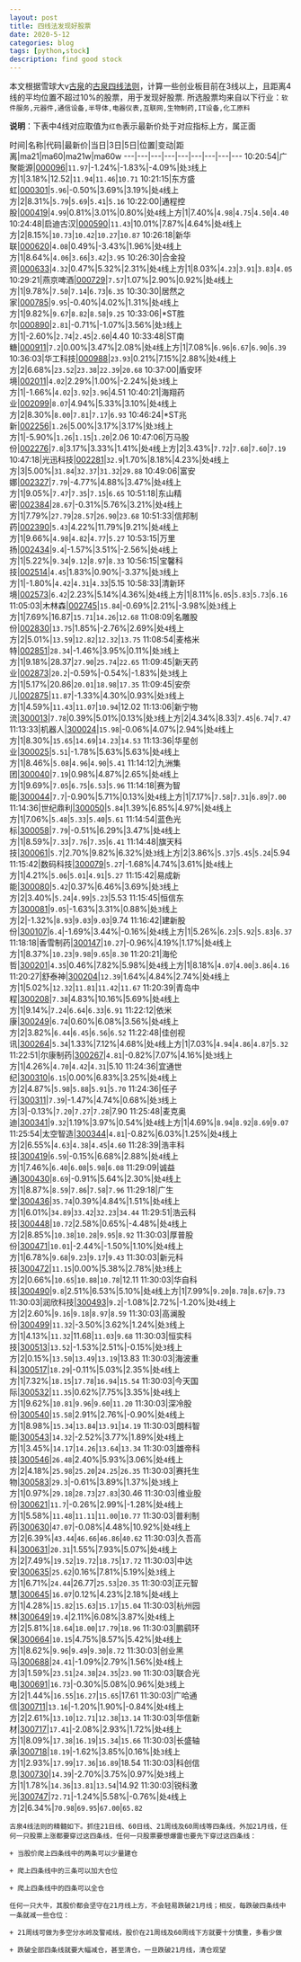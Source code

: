 ```yaml
---
layout: post
title: 四线法发现好股票
date: 2020-5-12
categories: blog
tags: [python,stock]
description: find good stock
---
```



本文根据雪球大v[古泉](https://xueqiu.com/u/7148646888)的[古泉四线法则](https://xueqiu.com/7148646888/130498192)，计算一些创业板目前在3线以上，且距离4线的平均位置不超过10%的股票，用于发现好股票.
所选股票均来自以下行业：`软件服务,元器件,通信设备,半导体,电器仪表,互联网,生物制药,IT设备,化工原料`

**说明**：下表中4线对应取值为`红色`表示最新价处于对应指标上方，属正面


时间|名称|代码|最新价|当日|3日|5日|位置|变动|距离|ma21|ma60|ma21w|ma60w
---|---|---|---|---|---|---|---|---
10:20:54|广聚能源|[000096](https://xueqiu.com/S/SZ000096)|`11.97`|-1.24%|-1.83%|-4.09%|处`3`线上方|1|3.18%|12.52|`11.94`|`11.46`|`10.71`
10:21:15|东方盛虹|[000301](https://xueqiu.com/S/SZ000301)|`5.96`|-0.50%|3.69%|3.19%|处`4`线上方|2|8.31%|`5.79`|`5.69`|`5.41`|`5.16`
10:22:00|通程控股|[000419](https://xueqiu.com/S/SZ000419)|`4.99`|0.81%|3.01%|0.80%|处`4`线上方|1|7.40%|`4.98`|`4.75`|`4.50`|`4.40`
10:24:48|启迪古汉|[000590](https://xueqiu.com/S/SZ000590)|`11.43`|10.01%|7.87%|4.64%|处`4`线上方|2|8.15%|`10.73`|`10.42`|`10.27`|`10.87`
10:26:18|新华联|[000620](https://xueqiu.com/S/SZ000620)|`4.08`|0.49%|-3.43%|1.96%|处`4`线上方|1|8.64%|`4.06`|`3.66`|`3.42`|`3.95`
10:26:30|合金投资|[000633](https://xueqiu.com/S/SZ000633)|`4.32`|0.47%|5.32%|2.31%|处`4`线上方|1|8.03%|`4.23`|`3.91`|`3.83`|`4.05`
10:29:21|燕京啤酒|[000729](https://xueqiu.com/S/SZ000729)|`7.57`|1.07%|2.90%|0.92%|处`4`线上方|1|9.78%|`7.50`|`7.14`|`6.73`|`6.35`
10:30:30|居然之家|[000785](https://xueqiu.com/S/SZ000785)|`9.95`|-0.40%|4.02%|1.31%|处`4`线上方|1|9.82%|`9.67`|`8.82`|`8.58`|`9.25`
10:33:06|*ST胜尔|[000890](https://xueqiu.com/S/SZ000890)|`2.81`|-0.71%|-1.07%|3.56%|处`3`线上方|1|-2.60%|`2.74`|`2.45`|`2.60`|4.40
10:33:48|ST南糖|[000911](https://xueqiu.com/S/SZ000911)|`7.2`|0.00%|3.47%|2.08%|处`4`线上方|1|7.08%|`6.96`|`6.67`|`6.90`|`6.39`
10:36:03|华工科技|[000988](https://xueqiu.com/S/SZ000988)|`23.93`|0.21%|7.15%|2.88%|处`4`线上方|2|6.68%|`23.52`|`23.38`|`22.39`|`20.68`
10:37:00|盾安环境|[002011](https://xueqiu.com/S/SZ002011)|`4.02`|2.29%|1.00%|-2.24%|处`3`线上方|1|-1.66%|`4.02`|`3.92`|`3.96`|4.51
10:40:21|海翔药业|[002099](https://xueqiu.com/S/SZ002099)|`8.07`|4.94%|5.33%|3.10%|处`4`线上方|2|8.30%|`8.00`|`7.81`|`7.17`|`6.93`
10:46:24|*ST兆新|[002256](https://xueqiu.com/S/SZ002256)|`1.26`|5.00%|3.17%|3.17%|处`3`线上方|1|-5.90%|`1.26`|`1.15`|`1.20`|2.06
10:47:06|万马股份|[002276](https://xueqiu.com/S/SZ002276)|`7.8`|3.17%|3.33%|1.41%|处`4`线上方|2|3.43%|`7.72`|`7.68`|`7.60`|`7.19`
10:47:18|光迅科技|[002281](https://xueqiu.com/S/SZ002281)|`32.9`|1.70%|8.18%|4.23%|处`4`线上方|3|5.00%|`31.84`|`32.37`|`31.32`|`29.88`
10:49:06|富安娜|[002327](https://xueqiu.com/S/SZ002327)|`7.79`|-4.77%|4.88%|3.47%|处`4`线上方|1|9.05%|`7.47`|`7.35`|`7.15`|`6.65`
10:51:18|东山精密|[002384](https://xueqiu.com/S/SZ002384)|`28.67`|-0.31%|5.76%|3.21%|处`4`线上方|1|7.79%|`27.79`|`28.57`|`26.90`|`23.68`
10:51:33|信邦制药|[002390](https://xueqiu.com/S/SZ002390)|`5.43`|4.22%|11.79%|9.21%|处`4`线上方|1|9.66%|`4.98`|`4.82`|`4.77`|`5.27`
10:53:15|万里扬|[002434](https://xueqiu.com/S/SZ002434)|`9.4`|-1.57%|3.51%|-2.56%|处`4`线上方|1|5.22%|`9.34`|`9.12`|`8.97`|`8.33`
10:56:15|宝馨科技|[002514](https://xueqiu.com/S/SZ002514)|`4.45`|1.83%|0.90%|-3.37%|处`3`线上方|1|-1.80%|`4.42`|`4.31`|`4.33`|5.15
10:58:33|清新环境|[002573](https://xueqiu.com/S/SZ002573)|`6.42`|2.23%|5.14%|4.36%|处`4`线上方|1|8.11%|`6.05`|`5.83`|`5.73`|`6.16`
11:05:03|木林森|[002745](https://xueqiu.com/S/SZ002745)|`15.84`|-0.69%|2.21%|-3.98%|处`3`线上方|1|7.69%|16.87|`15.71`|`14.26`|`12.68`
11:08:09|名雕股份|[002830](https://xueqiu.com/S/SZ002830)|`13.75`|1.85%|-2.76%|2.69%|处`4`线上方|2|5.01%|`13.59`|`12.82`|`12.32`|`13.75`
11:08:54|麦格米特|[002851](https://xueqiu.com/S/SZ002851)|`28.34`|-1.46%|3.95%|0.11%|处`3`线上方|1|9.18%|28.37|`27.90`|`25.74`|`22.65`
11:09:45|新天药业|[002873](https://xueqiu.com/S/SZ002873)|`20.2`|-0.59%|-0.54%|-1.83%|处`3`线上方|1|5.17%|20.86|`20.01`|`18.98`|`17.35`
11:09:45|安奈儿|[002875](https://xueqiu.com/S/SZ002875)|`11.87`|-1.33%|4.30%|0.93%|处`3`线上方|1|4.59%|`11.43`|`11.07`|`10.94`|12.02
11:13:06|新宁物流|[300013](https://xueqiu.com/S/SZ300013)|`7.78`|0.39%|5.01%|0.13%|处`3`线上方|2|4.34%|8.33|`7.45`|`6.74`|`7.47`
11:13:33|机器人|[300024](https://xueqiu.com/S/SZ300024)|`15.98`|-0.06%|4.07%|2.94%|处`4`线上方|1|8.30%|`15.65`|`14.69`|`14.23`|`14.53`
11:13:36|华星创业|[300025](https://xueqiu.com/S/SZ300025)|`5.51`|-1.78%|5.63%|5.63%|处`4`线上方|1|8.46%|`5.08`|`4.96`|`4.90`|`5.41`
11:14:12|九洲集团|[300040](https://xueqiu.com/S/SZ300040)|`7.19`|0.98%|4.87%|2.65%|处`4`线上方|1|9.69%|`7.05`|`6.75`|`6.53`|`5.96`
11:14:18|赛为智能|[300044](https://xueqiu.com/S/SZ300044)|`7.7`|-0.90%|5.71%|0.13%|处`4`线上方|1|7.17%|`7.58`|`7.31`|`6.89`|`7.00`
11:14:36|世纪鼎利|[300050](https://xueqiu.com/S/SZ300050)|`5.84`|1.39%|6.85%|4.97%|处`4`线上方|1|7.06%|`5.48`|`5.33`|`5.40`|`5.61`
11:14:54|蓝色光标|[300058](https://xueqiu.com/S/SZ300058)|`7.79`|-0.51%|6.29%|3.47%|处`4`线上方|1|8.59%|`7.33`|`7.76`|`7.35`|`6.41`
11:14:48|旗天科技|[300061](https://xueqiu.com/S/SZ300061)|`5.7`|2.70%|9.82%|6.32%|处`3`线上方|2|3.86%|`5.37`|`5.45`|`5.24`|5.94
11:15:42|数码科技|[300079](https://xueqiu.com/S/SZ300079)|`5.27`|-1.68%|4.74%|3.61%|处`4`线上方|1|4.21%|`5.06`|`5.01`|`4.91`|`5.27`
11:15:42|易成新能|[300080](https://xueqiu.com/S/SZ300080)|`5.42`|0.37%|6.46%|3.69%|处`3`线上方|2|3.40%|`5.24`|`4.99`|`5.23`|5.53
11:15:45|恒信东方|[300081](https://xueqiu.com/S/SZ300081)|`9.05`|-1.63%|3.31%|0.88%|处`3`线上方|2|-1.32%|`8.93`|`9.03`|`9.03`|9.74
11:16:42|建新股份|[300107](https://xueqiu.com/S/SZ300107)|`6.4`|-1.69%|3.44%|-0.16%|处`4`线上方|1|5.26%|`6.23`|`5.92`|`5.83`|`6.37`
11:18:18|香雪制药|[300147](https://xueqiu.com/S/SZ300147)|`10.27`|-0.96%|4.19%|1.17%|处`4`线上方|1|8.37%|`10.23`|`9.98`|`9.65`|`8.30`
11:20:21|海伦哲|[300201](https://xueqiu.com/S/SZ300201)|`4.35`|0.46%|7.82%|5.98%|处`4`线上方|1|8.18%|`4.07`|`4.00`|`3.86`|`4.16`
11:20:27|舒泰神|[300204](https://xueqiu.com/S/SZ300204)|`12.39`|1.64%|4.84%|2.74%|处`4`线上方|1|5.02%|`12.32`|`11.81`|`11.42`|`11.67`
11:20:39|青岛中程|[300208](https://xueqiu.com/S/SZ300208)|`7.38`|4.83%|10.16%|5.69%|处`4`线上方|1|9.14%|`7.24`|`6.64`|`6.33`|`6.91`
11:22:12|依米康|[300249](https://xueqiu.com/S/SZ300249)|`6.74`|0.60%|6.08%|3.56%|处`4`线上方|2|3.82%|`6.44`|`6.45`|`6.56`|`6.52`
11:22:48|佳创视讯|[300264](https://xueqiu.com/S/SZ300264)|`5.34`|1.33%|7.12%|4.68%|处`4`线上方|1|7.03%|`4.94`|`4.86`|`4.87`|`5.32`
11:22:51|尔康制药|[300267](https://xueqiu.com/S/SZ300267)|`4.81`|-0.82%|7.07%|4.16%|处`3`线上方|1|4.26%|`4.70`|`4.42`|`4.31`|5.10
11:24:36|宜通世纪|[300310](https://xueqiu.com/S/SZ300310)|`6.15`|0.00%|6.83%|3.25%|处`4`线上方|2|4.87%|`5.98`|`5.88`|`5.91`|`5.70`
11:24:36|任子行|[300311](https://xueqiu.com/S/SZ300311)|`7.39`|-1.47%|4.74%|0.68%|处`3`线上方|3|-0.13%|`7.20`|`7.27`|`7.28`|7.90
11:25:48|麦克奥迪|[300341](https://xueqiu.com/S/SZ300341)|`9.32`|1.19%|3.97%|0.54%|处`4`线上方|1|4.69%|`8.94`|`8.92`|`8.69`|`9.07`
11:25:54|太空智造|[300344](https://xueqiu.com/S/SZ300344)|`4.81`|-0.82%|6.03%|1.25%|处`4`线上方|2|6.55%|`4.63`|`4.38`|`4.45`|`4.60`
11:28:39|浩丰科技|[300419](https://xueqiu.com/S/SZ300419)|`6.59`|-0.15%|6.68%|2.88%|处`4`线上方|1|7.46%|`6.40`|`6.08`|`5.98`|`6.08`
11:29:09|诚益通|[300430](https://xueqiu.com/S/SZ300430)|`8.69`|-0.91%|5.64%|2.30%|处`4`线上方|1|8.87%|`8.59`|`7.86`|`7.58`|`7.96`
11:29:18|广生堂|[300436](https://xueqiu.com/S/SZ300436)|`35.74`|0.39%|4.84%|1.51%|处`4`线上方|1|6.01%|`34.89`|`33.42`|`32.23`|`34.44`
11:29:51|浩云科技|[300448](https://xueqiu.com/S/SZ300448)|`10.72`|2.58%|0.65%|-4.48%|处`4`线上方|2|8.85%|`10.38`|`10.28`|`9.95`|`8.92`
11:30:03|厚普股份|[300471](https://xueqiu.com/S/SZ300471)|`10.01`|-2.44%|-1.50%|1.10%|处`4`线上方|1|6.78%|`9.68`|`9.23`|`9.17`|`9.43`
11:30:03|新元科技|[300472](https://xueqiu.com/S/SZ300472)|`11.15`|0.00%|5.38%|2.78%|处`3`线上方|2|0.66%|`10.65`|`10.88`|`10.78`|12.11
11:30:03|华自科技|[300490](https://xueqiu.com/S/SZ300490)|`9.8`|2.51%|6.53%|5.10%|处`4`线上方|1|7.99%|`9.20`|`8.78`|`8.67`|`9.73`
11:30:03|润欣科技|[300493](https://xueqiu.com/S/SZ300493)|`9.2`|-1.08%|2.72%|-1.20%|处`4`线上方|2|2.60%|`9.16`|`9.18`|`8.97`|`8.59`
11:30:03|高澜股份|[300499](https://xueqiu.com/S/SZ300499)|`11.32`|-3.50%|3.62%|1.24%|处`3`线上方|1|4.13%|`11.32`|11.68|`11.03`|`9.68`
11:30:03|恒实科技|[300513](https://xueqiu.com/S/SZ300513)|`13.52`|-1.53%|2.51%|-0.15%|处`3`线上方|2|0.15%|`13.50`|`13.49`|`13.19`|13.83
11:30:03|海波重科|[300517](https://xueqiu.com/S/SZ300517)|`18.29`|-0.11%|5.03%|2.35%|处`4`线上方|1|7.32%|`18.15`|`17.78`|`16.94`|`15.54`
11:30:03|今天国际|[300532](https://xueqiu.com/S/SZ300532)|`11.35`|0.62%|7.75%|3.35%|处`4`线上方|1|9.62%|`10.81`|`9.96`|`9.60`|`11.20`
11:30:03|深冷股份|[300540](https://xueqiu.com/S/SZ300540)|`15.58`|2.91%|2.76%|-0.90%|处`4`线上方|1|8.98%|`15.34`|`13.84`|`13.91`|`14.19`
11:30:03|朗科智能|[300543](https://xueqiu.com/S/SZ300543)|`14.32`|-2.52%|3.77%|1.89%|处`4`线上方|1|3.45%|`14.17`|`14.26`|`13.64`|`13.34`
11:30:03|雄帝科技|[300546](https://xueqiu.com/S/SZ300546)|`26.48`|2.40%|5.93%|3.06%|处`4`线上方|2|4.18%|`25.98`|`25.20`|`24.25`|`26.35`
11:30:03|赛托生物|[300583](https://xueqiu.com/S/SZ300583)|`29.3`|-0.61%|3.89%|1.37%|处`3`线上方|1|0.97%|`29.18`|`28.73`|`27.83`|30.46
11:30:03|维业股份|[300621](https://xueqiu.com/S/SZ300621)|`11.7`|-0.26%|2.99%|-1.28%|处`4`线上方|1|5.58%|`11.48`|`11.11`|`11.00`|`10.77`
11:30:03|普利制药|[300630](https://xueqiu.com/S/SZ300630)|`47.07`|-0.08%|4.48%|10.92%|处`4`线上方|2|6.39%|`43.44`|`46.66`|`46.86`|`40.62`
11:30:03|久吾高科|[300631](https://xueqiu.com/S/SZ300631)|`20.31`|1.55%|7.93%|5.07%|处`4`线上方|2|7.49%|`19.52`|`19.72`|`18.75`|`17.72`
11:30:03|中达安|[300635](https://xueqiu.com/S/SZ300635)|`25.62`|0.16%|7.81%|5.19%|处`3`线上方|1|6.71%|`24.44`|26.77|`25.53`|`20.35`
11:30:03|正元智慧|[300645](https://xueqiu.com/S/SZ300645)|`16.07`|0.12%|4.23%|2.18%|处`4`线上方|1|4.28%|`15.82`|`15.63`|`15.17`|`15.04`
11:30:03|杭州园林|[300649](https://xueqiu.com/S/SZ300649)|`19.4`|2.11%|6.08%|3.87%|处`4`线上方|2|5.81%|`18.64`|`18.00`|`17.79`|`18.96`
11:30:03|鹏鹞环保|[300664](https://xueqiu.com/S/SZ300664)|`10.15`|4.75%|8.57%|5.42%|处`4`线上方|1|8.62%|`9.96`|`9.49`|`9.30`|`8.72`
11:30:03|创业黑马|[300688](https://xueqiu.com/S/SZ300688)|`24.41`|-1.09%|2.79%|1.56%|处`4`线上方|3|1.59%|`23.51`|`24.38`|`24.35`|`23.90`
11:30:03|联合光电|[300691](https://xueqiu.com/S/SZ300691)|`16.73`|-0.30%|5.08%|0.96%|处`3`线上方|2|1.44%|`16.55`|`16.27`|`15.65`|17.61
11:30:03|广哈通信|[300711](https://xueqiu.com/S/SZ300711)|`13.16`|-1.20%|1.90%|-0.84%|处`4`线上方|2|2.61%|`13.10`|`12.71`|`12.38`|`13.14`
11:30:03|华信新材|[300717](https://xueqiu.com/S/SZ300717)|`17.41`|-2.08%|2.93%|1.72%|处`4`线上方|1|8.09%|`17.38`|`16.19`|`15.34`|`15.66`
11:30:03|长盛轴承|[300718](https://xueqiu.com/S/SZ300718)|`18.19`|-1.62%|3.85%|0.16%|处`3`线上方|1|2.93%|`17.99`|`17.36`|`16.89`|18.54
11:30:03|科创信息|[300730](https://xueqiu.com/S/SZ300730)|`14.39`|-2.70%|3.75%|0.97%|处`3`线上方|1|1.78%|`14.36`|`13.81`|`13.54`|14.92
11:30:03|锐科激光|[300747](https://xueqiu.com/S/SZ300747)|`72.71`|-1.24%|5.58%|-0.76%|处`4`线上方|2|6.34%|`70.98`|`69.95`|`67.00`|`65.82`

```
古泉4线法则的精髓如下。抓住21日线、60日线、21周线及60周线等四条线，外加21月线，任何一只股票上涨都要穿过这四条线，任何一只股票要想爆雷也要先下穿过这四条线：

+ 当股价爬上四条线中的两条可以少量建仓

+ 爬上四条线中的三条可以加大仓位

+ 爬上四条线中的四条可以全仓

任何一只大牛，其股价都会坚守在21月线上方，不会轻易跌破21月线；相反，每跌破四条线中一条就减一些仓位：

+ 21周线可做为多空分水岭及警戒线，股价在21周线及60周线下方就要十分慎重，多看少做

+ 跌破全部四条线就要大幅减仓，甚至清仓，一旦跌破21月线，清仓观望
```
